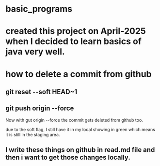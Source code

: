 # basic_programs
# created this project on April-2025 when I decided to learn basics of java very well. 
# how to delete a commit from github

## git reset --soft HEAD~1
## git push origin --force

Now with gut origin --force
the commit gets deleted from github too. 

due to the soft flag, I still have it in my local showing in green which means it is still in the staging area. 


## I write these things on github in read.md file and then i want to get those changes locally. 
